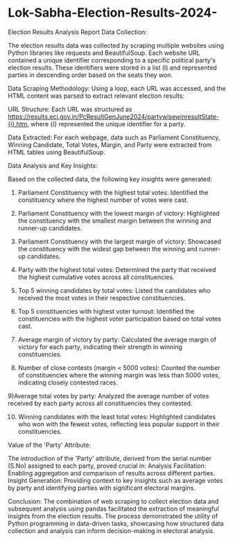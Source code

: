 # Lok-Sabha-Election-Results-2024-
Election Results Analysis Report
Data Collection:

The election results data was collected by scraping multiple websites using Python libraries like requests and BeautifulSoup. Each website URL contained a unique identifier corresponding to a specific political party's election results. These identifiers were stored in a list (l) and represented parties in descending order based on the seats they won.

Data Scraping Methodology:
Using a loop, each URL was accessed, and the HTML content was parsed to extract relevant election results:

URL Structure: Each URL was structured as https://results.eci.gov.in/PcResultGenJune2024/partywisewinresultState-{i}.htm, where {i} represented the unique identifier for a party.

Data Extracted: For each webpage, data such as Parliament Constituency, Winning Candidate, Total Votes, Margin, and Party were extracted from HTML tables using BeautifulSoup.


Data Analysis and Key Insights:

Based on the collected data, the following key insights were generated:

1) Parliament Constituency with the highest total votes:
Identified the constituency where the highest number of votes were cast.

2) Parliament Constituency with the lowest margin of victory:
Highlighted the constituency with the smallest margin between the winning and runner-up candidates.

3) Parliament Constituency with the largest margin of victory:
Showcased the constituency with the widest gap between the winning and runner-up candidates.

4) Party with the highest total votes:
Determined the party that received the highest cumulative votes across all constituencies.

5) Top 5 winning candidates by total votes:
Listed the candidates who received the most votes in their respective constituencies.

6) Top 5 constituencies with highest voter turnout:
Identified the constituencies with the highest voter participation based on total votes cast.

7) Average margin of victory by party:
Calculated the average margin of victory for each party, indicating their strength in winning constituencies.

8) Number of close contests (margin < 5000 votes):
Counted the number of constituencies where the winning margin was less than 5000 votes, indicating closely contested races.

9)Average total votes by party:
Analyzed the average number of votes received by each party across all constituencies they contested.

10) Winning candidates with the least total votes:
Highlighted candidates who won with the fewest votes, reflecting less popular support in their constituencies.

Value of the 'Party' Attribute:

The introduction of the 'Party' attribute, derived from the serial number (S.No) assigned to each party, proved crucial in:
Analysis Facilitation: Enabling aggregation and comparison of results across different parties.
Insight Generation: Providing context to key insights such as average votes by party and identifying parties with significant electoral margins.

Conclusion:
The combination of web scraping to collect election data and subsequent analysis using pandas facilitated the extraction of meaningful insights from the election results. The process demonstrated the utility of Python programming in data-driven tasks, showcasing how structured data collection and analysis can inform decision-making in electoral analysis.
